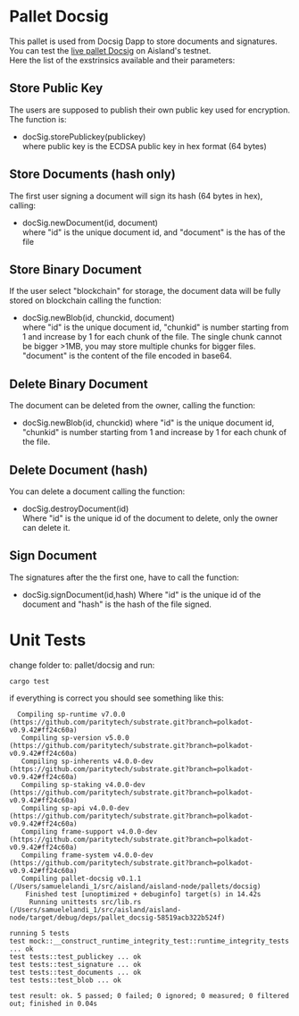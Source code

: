 # Pallet Docsig

This pallet is used from Docsig Dapp to store documents and signatures.  
You can test the [live pallet Docsig](https://polkadot.js.org/apps/?rpc=wss%3A%2F%2Ftestnet.aisland.io#/extrinsics) on Aisland's testnet.  
Here the list of the exstrinsics available and their parameters:  
  
## Store Public Key
The users are supposed to publish their own public key used for encryption. The function is:  
- docSig.storePublickey(publickey)  
where public key is the ECDSA public key in hex format (64 bytes)

## Store Documents (hash only)
The first user signing a document will sign its hash (64 bytes in hex), calling:  
- docSig.newDocument(id, document)  
where "id" is the unique document id, and "document" is the has of the file  

## Store Binary Document
If the user select "blockchain" for storage, the document data will be fully stored on blockchain calling the function:
- docSig.newBlob(id, chunckid, document)  
where "id" is the unique document id, "chunkid" is number starting from 1 and increase by 1 for each chunk of the file.
The single chunk cannot be bigger >1MB, you may store multiple chunks for bigger files.
"document" is the content of the file encoded in base64.

## Delete Binary Document
The document can be deleted from the owner, calling the function:  
- docSig.newBlob(id, chunckid)
where "id" is the unique document id, "chunkid" is number starting from 1 and increase by 1 for each chunk of the file.

## Delete Document (hash)
You can delete a document calling the function:  
- docSig.destroyDocument(id)  
Where "id" is the unique id of the document to delete, only the owner can delete it.

## Sign Document
The signatures after the the first one, have to call the function:  
- docSig.signDocument(id,hash)
Where "id" is the unique id of the document and "hash" is the hash of the file signed.

# Unit Tests
change folder to: pallet/docsig and run:  
```
cargo test
```
if everything is correct you should see something like this:  
```
  Compiling sp-runtime v7.0.0 (https://github.com/paritytech/substrate.git?branch=polkadot-v0.9.42#ff24c60a)
   Compiling sp-version v5.0.0 (https://github.com/paritytech/substrate.git?branch=polkadot-v0.9.42#ff24c60a)
   Compiling sp-inherents v4.0.0-dev (https://github.com/paritytech/substrate.git?branch=polkadot-v0.9.42#ff24c60a)
   Compiling sp-staking v4.0.0-dev (https://github.com/paritytech/substrate.git?branch=polkadot-v0.9.42#ff24c60a)
   Compiling sp-api v4.0.0-dev (https://github.com/paritytech/substrate.git?branch=polkadot-v0.9.42#ff24c60a)
   Compiling frame-support v4.0.0-dev (https://github.com/paritytech/substrate.git?branch=polkadot-v0.9.42#ff24c60a)
   Compiling frame-system v4.0.0-dev (https://github.com/paritytech/substrate.git?branch=polkadot-v0.9.42#ff24c60a)
   Compiling pallet-docsig v0.1.1 (/Users/samuelelandi_1/src/aisland/aisland-node/pallets/docsig)
    Finished test [unoptimized + debuginfo] target(s) in 14.42s
     Running unittests src/lib.rs (/Users/samuelelandi_1/src/aisland/aisland-node/target/debug/deps/pallet_docsig-58519acb322b524f)

running 5 tests
test mock::__construct_runtime_integrity_test::runtime_integrity_tests ... ok
test tests::test_publickey ... ok
test tests::test_signature ... ok
test tests::test_documents ... ok
test tests::test_blob ... ok

test result: ok. 5 passed; 0 failed; 0 ignored; 0 measured; 0 filtered out; finished in 0.04s
```






